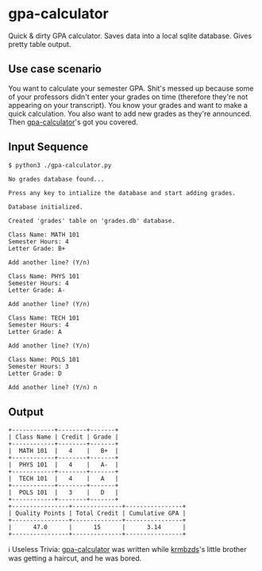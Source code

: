 gpa-calculator
==============

Quick & dirty GPA calculator. Saves data into a local sqlite database. Gives pretty table output.


## Use case scenario

You want to calculate your semester GPA. Shit's messed up because some of your professors didn't enter your grades on time (therefore they're not appearing on your transcript). You know your grades and want to make a quick calculation. You also want to add new grades as they're announced. Then [gpa-calculator](https://github.com/krmbzds/gpa-calculator)'s got you covered.

## Input Sequence
```bash
$ python3 ./gpa-calculator.py
```
```
No grades database found...

Press any key to intialize the database and start adding grades.

Database initialized.

Created 'grades' table on 'grades.db' database.

Class Name: MATH 101
Semester Hours: 4
Letter Grade: B+

Add another line? (Y/n) 

Class Name: PHYS 101
Semester Hours: 4
Letter Grade: A-

Add another line? (Y/n) 

Class Name: TECH 101
Semester Hours: 4
Letter Grade: A

Add another line? (Y/n) 

Class Name: POLS 101
Semester Hours: 3
Letter Grade: D

Add another line? (Y/n) n
```
## Output
```
+------------+--------+-------+
| Class Name | Credit | Grade |
+------------+--------+-------+
|  MATH 101  |   4    |   B+  |
+------------+--------+-------+
|  PHYS 101  |   4    |   A-  |
+------------+--------+-------+
|  TECH 101  |   4    |   A   |
+------------+--------+-------+
|  POLS 101  |   3    |   D   |
+------------+--------+-------+
+----------------+--------------+----------------+
| Quality Points | Total Credit | Cumulative GPA |
+----------------+--------------+----------------+
|      47.0      |      15      |      3.14      |
+----------------+--------------+----------------+
```


:information_source: Useless Trivia: [gpa-calculator](https://github.com/krmbzds/gpa-calculator) was written while [krmbzds](https://github.com/krmbzds)'s little brother was getting a haircut, and he was bored.
